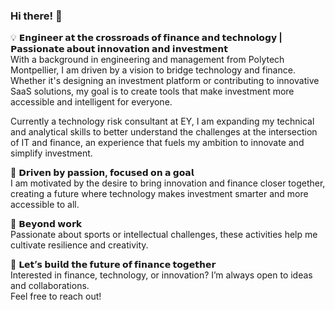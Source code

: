 ### Hi there! 👋

💡 <strong>𝗘𝗻𝗴𝗶𝗻𝗲𝗲𝗿 𝗮𝘁 𝘁𝗵𝗲 𝗰𝗿𝗼𝘀𝘀𝗿𝗼𝗮𝗱𝘀 𝗼𝗳 𝗳𝗶𝗻𝗮𝗻𝗰𝗲 𝗮𝗻𝗱 𝘁𝗲𝗰𝗵𝗻𝗼𝗹𝗼𝗴𝘆 | 𝗣𝗮𝘀𝘀𝗶𝗼𝗻𝗮𝘁𝗲 𝗮𝗯𝗼𝘂𝘁 𝗶𝗻𝗻𝗼𝘃𝗮𝘁𝗶𝗼𝗻 𝗮𝗻𝗱 𝗶𝗻𝘃𝗲𝘀𝘁𝗺𝗲𝗻𝘁</strong>  
With a background in engineering and management from Polytech Montpellier, I am driven by a vision to bridge technology and finance.  
Whether it's designing an investment platform or contributing to innovative SaaS solutions, my goal is to create tools that make investment more accessible and intelligent for everyone.

Currently a technology risk consultant at EY, I am expanding my technical and analytical skills to better understand the challenges at the intersection of IT and finance, an experience that fuels my ambition to innovate and simplify investment.

🌟 <strong>𝗗𝗿𝗶𝘃𝗲𝗻 𝗯𝘆 𝗽𝗮𝘀𝘀𝗶𝗼𝗻, 𝗳𝗼𝗰𝘂𝘀𝗲𝗱 𝗼𝗻 𝗮 𝗴𝗼𝗮𝗹</strong>  
I am motivated by the desire to bring innovation and finance closer together, creating a future where technology makes investment smarter and more accessible to all.

🎯 <strong>𝗕𝗲𝘆𝗼𝗻𝗱 𝘄𝗼𝗿𝗸</strong>  
Passionate about sports or intellectual challenges, these activities help me cultivate resilience and creativity.

🤝 <strong>𝗟𝗲𝘁’𝘀 𝗯𝘂𝗶𝗹𝗱 𝘁𝗵𝗲 𝗳𝘂𝘁𝘂𝗿𝗲 𝗼𝗳 𝗳𝗶𝗻𝗮𝗻𝗰𝗲 𝘁𝗼𝗴𝗲𝘁𝗵𝗲𝗿</strong>  
Interested in finance, technology, or innovation? I’m always open to ideas and collaborations.  
Feel free to reach out!
